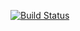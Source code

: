 [![Build Status](https://travis-ci.org/spartha1995/angular5dotnetcore2.0.svg?branch=master)](https://travis-ci.org/spartha1995/angular5dotnetcore2.0)
